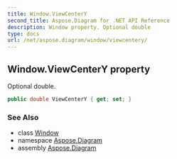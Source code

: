 ```yaml
---
title: Window.ViewCenterY
second_title: Aspose.Diagram for .NET API Reference
description: Window property. Optional double
type: docs
url: /net/aspose.diagram/window/viewcentery/
---
```

## Window.ViewCenterY property

Optional double.

```csharp
public double ViewCenterY { get; set; }
```

### See Also

* class [Window](../)
* namespace [Aspose.Diagram](../../window/)
* assembly [Aspose.Diagram](../../../)


